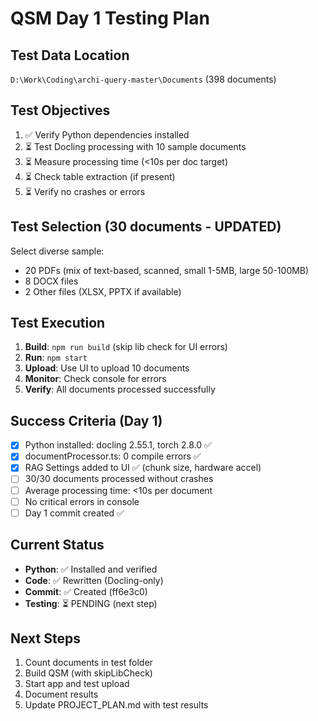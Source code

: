 # QSM Day 1 Testing Plan

## Test Data Location
`D:\Work\Coding\archi-query-master\Documents` (398 documents)

## Test Objectives
1. ✅ Verify Python dependencies installed
2. ⏳ Test Docling processing with 10 sample documents
3. ⏳ Measure processing time (<10s per doc target)
4. ⏳ Check table extraction (if present)
5. ⏳ Verify no crashes or errors

## Test Selection (30 documents - UPDATED)
Select diverse sample:
- 20 PDFs (mix of text-based, scanned, small 1-5MB, large 50-100MB)
- 8 DOCX files
- 2 Other files (XLSX, PPTX if available)

## Test Execution
1. **Build**: `npm run build` (skip lib check for UI errors)
2. **Run**: `npm start`
3. **Upload**: Use UI to upload 10 documents
4. **Monitor**: Check console for errors
5. **Verify**: All documents processed successfully

## Success Criteria (Day 1)
- [x] Python installed: docling 2.55.1, torch 2.8.0 ✅
- [x] documentProcessor.ts: 0 compile errors ✅
- [x] RAG Settings added to UI ✅ (chunk size, hardware accel)
- [ ] 30/30 documents processed without crashes
- [ ] Average processing time: <10s per document
- [ ] No critical errors in console
- [ ] Day 1 commit created ✅

## Current Status
- **Python**: ✅ Installed and verified
- **Code**: ✅ Rewritten (Docling-only)
- **Commit**: ✅ Created (ff6e3c0)
- **Testing**: ⏳ PENDING (next step)

## Next Steps
1. Count documents in test folder
2. Build QSM (with skipLibCheck)
3. Start app and test upload
4. Document results
5. Update PROJECT_PLAN.md with test results
